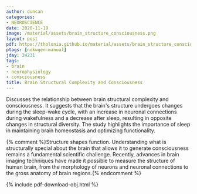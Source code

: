 ```yaml
---
author: duncan
categories:
- NEUROSCIENCE
date: 2020-11-19
image: /material/assets/brain_structure_consciousness.png
layout: post
pdf: https://tholonia.github.io/material/assets/brain_structure_consciousness.pdf
ptags: [nokwgen-manual]
jday: 24231
tags:
- brain
- neurophysiology
- consciousness
title: Brain Structural Complexity and Consciousness
---
```


Discusses the relationship between brain structural complexity and consciousness. It suggests that the brain's structure undergoes changes during the sleep-wake cycle, with an increase in neuronal connections during wakefulness and a decrease after sleep, resulting in opposite changes in structural diversity. The study highlights the importance of sleep in maintaining brain homeostasis and optimizing functionality.

{% comment %}Structure shapes function. Understanding what is structurally special about the brain that allows it to generate consciousness remains a fundamental scientific challenge. Recently, advances in brain imaging techniques have made it possible to measure the structure of human brain, from the morphology of neurons and neuronal connections to the gross anatomy of brain regions.{% endcomment %}

<!--more-->

{% include pdf-download-obj.html %}
